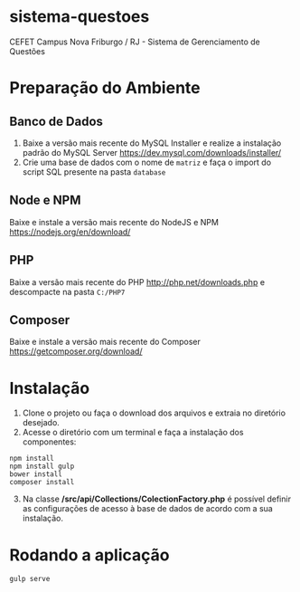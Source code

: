 # sistema-questoes
CEFET Campus Nova Friburgo / RJ - Sistema de Gerenciamento de Questões

# Preparação do Ambiente
## Banco de Dados
1. Baixe a versão mais recente do MySQL Installer e realize a instalação padrão do MySQL Server https://dev.mysql.com/downloads/installer/
2. Crie uma base de dados com o nome de `matriz` e faça o import do script SQL presente na pasta `database`

## Node e NPM
Baixe e instale a versão mais recente do NodeJS e NPM https://nodejs.org/en/download/

## PHP
Baixe a versão mais recente do PHP http://php.net/downloads.php e descompacte na pasta `C:/PHP7`

## Composer
Baixe e instale a versão mais recente do Composer https://getcomposer.org/download/

# Instalação
1. Clone o projeto ou faça o download dos arquivos e extraia no diretório desejado.  
2. Acesse o diretório com um terminal e faça a instalação dos componentes:

```
npm install 
npm install gulp 
bower install 
composer install 
```

3. Na classe **/src/api/Collections/ColectionFactory.php** é possível definir as configurações de acesso à base de dados de acordo com a sua instalação.


# Rodando a aplicação
```
gulp serve
```







